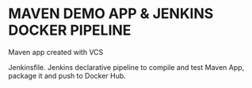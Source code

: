 # MAVEN DEMO APP & JENKINS DOCKER PIPELINE

Maven app created with VCS

Jenkinsfile. Jenkins declarative pipeline to compile and test Maven App, package it and push to Docker Hub.